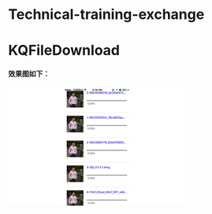 # Technical-training-exchange
# KQFileDownload

#### 效果图如下：

![image](https://github.com/keqi90/KQFileDownload/blob/master/fileDownload.gif )   

